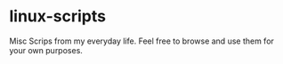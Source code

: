 # linux-scripts
Misc Scrips from my everyday life. Feel free to browse and use them for your own purposes.
